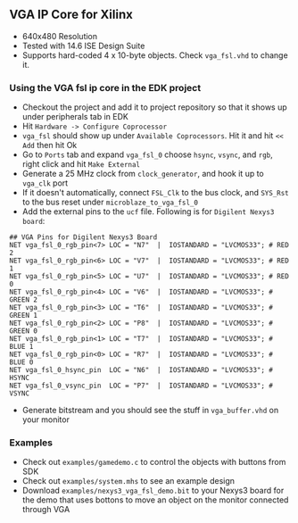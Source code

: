  ## VGA IP Core for Xilinx
* 640x480 Resolution
* Tested with 14.6 ISE Design Suite
* Supports hard-coded 4 x 10-byte objects. Check `vga_fsl.vhd` to change it.

### Using the VGA fsl ip core in the EDK project
* Checkout the project and add it to project repository so that it shows up under peripherals tab in EDK
* Hit `Hardware -> Configure Coprocessor`
* `vga_fsl` should show up under `Available Coprocessors`. Hit it and hit `<< Add` then hit Ok
* Go to `Ports` tab and expand `vga_fsl_0` choose `hsync`, `vsync`, and `rgb`, right click and hit `Make External`
* Generate a 25 MHz clock from `clock_generator`, and hook it up to `vga_clk` port
* If it doesn't automatically, connect `FSL_Clk` to the bus clock, and `SYS_Rst` to the bus reset under `microblaze_to_vga_fsl_0`
* Add the external pins to the `ucf` file. Following is for `Digilent Nexys3 board`:

```
## VGA Pins for Digilent Nexys3 Board
NET vga_fsl_0_rgb_pin<7> LOC = "N7"  |  IOSTANDARD = "LVCMOS33"; # RED 2
NET vga_fsl_0_rgb_pin<6> LOC = "V7"  |  IOSTANDARD = "LVCMOS33"; # RED 1
NET vga_fsl_0_rgb_pin<5> LOC = "U7"  |  IOSTANDARD = "LVCMOS33"; # RED 0
NET vga_fsl_0_rgb_pin<4> LOC = "V6"  |  IOSTANDARD = "LVCMOS33"; # GREEN 2
NET vga_fsl_0_rgb_pin<3> LOC = "T6"  |  IOSTANDARD = "LVCMOS33"; # GREEN 1
NET vga_fsl_0_rgb_pin<2> LOC = "P8"  |  IOSTANDARD = "LVCMOS33"; # GREEN 0
NET vga_fsl_0_rgb_pin<1> LOC = "T7"  |  IOSTANDARD = "LVCMOS33"; # BLUE 1
NET vga_fsl_0_rgb_pin<0> LOC = "R7"  |  IOSTANDARD = "LVCMOS33"; # BLUE 0
NET vga_fsl_0_hsync_pin  LOC = "N6"  |  IOSTANDARD = "LVCMOS33"; # HSYNC
NET vga_fsl_0_vsync_pin  LOC = "P7"  |  IOSTANDARD = "LVCMOS33"; # VSYNC
```

* Generate bitstream and you should see the stuff in `vga_buffer.vhd` on your monitor

### Examples
* Check out `examples/gamedemo.c` to control the objects with buttons from SDK
* Check out `examples/system.mhs` to see an example design
* Download `examples/nexys3_vga_fsl_demo.bit` to your Nexys3 board for the demo that uses bottons to move an object on the monitor connected through VGA


